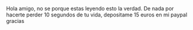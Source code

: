 Hola amigo, no se porque estas leyendo esto la verdad. De nada por hacerte perder 10 segundos de tu vida, depositame 15 euros en mi paypal gracias

